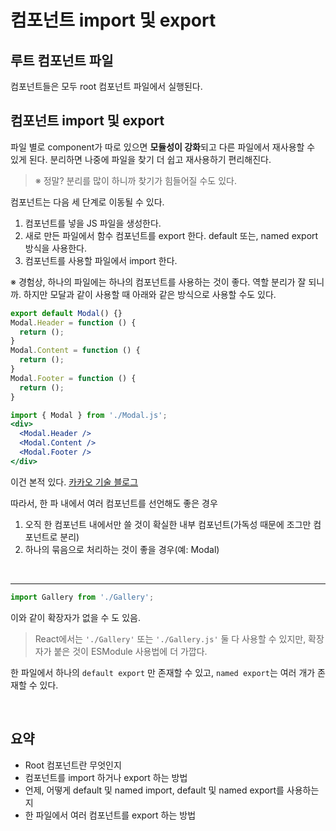 # 컴포넌트 import 및 export

## 루트 컴포넌트 파일

컴포넌트들은 모두 root 컴포넌트 파일에서 실행된다.

## 컴포넌트 import 및 export

파일 별로 component가 따로 있으면 **모듈성이 강화**되고 다른 파일에서 재사용할 수 있게 된다. 분리하면 나중에 파일을 찾기 더 쉽고 재사용하기 편리해진다.

> ※ 정말? 분리를 많이 하니까 찾기가 힘들어질 수도 있다.

컴포넌트는 다음 세 단계로 이동될 수 있다.

1. 컴포넌트를 넣을 JS 파일을 생성한다.
2. 새로 만든 파일에서 함수 컴포넌트를 export 한다. default 또는, named export 방식을 사용한다.
3. 컴포넌트를 사용할 파일에서 import 한다.

※ 경험상, 하나의 파일에는 하나의 컴포넌트를 사용하는 것이 좋다. 역할 분리가 잘 되니까. 하지만 모달과 같이 사용할 때 아래와 같은 방식으로 사용할 수도 있다.

```jsx
export default Modal() {}
Modal.Header = function () {
  return ();
}
Modal.Content = function () {
  return ();
}
Modal.Footer = function () {
  return ();
}

import { Modal } from './Modal.js';
<div>
  <Modal.Header />
  <Modal.Content />
  <Modal.Footer />
</div>
```

이건 본적 있다. [카카오 기술 블로그](https://fe-developers.kakaoent.com/2022/220731-composition-component/)

따라서, 한 파 내에서 여러 컴포넌트를 선언해도 좋은 경우

1. 오직 한 컴포넌트 내에서만 쓸 것이 확실한 내부 컴포넌트(가독성 때문에 조그만 컴포넌트로 분리)
2. 하나의 묶음으로 처리하는 것이 좋을 경우(예: Modal)

<br/>

---

```js
import Gallery from './Gallery';
```

이와 같이 확장자가 없을 수 도 있음.

> React에서는 `'./Gallery'` 또는 `'./Gallery.js'` 둘 다 사용할 수 있지만, 확장자가 붙은 것이 ESModule 사용법에 더 가깝다.

한 파일에서 하나의 `default export` 만 존재할 수 있고, `named export`는 여러 개가 존재할 수 있다.

<br/>

## 요약

- Root 컴포넌트란 무엇인지
- 컴포넌트를 import 하거나 export 하는 방법
- 언제, 어떻게 default 및 named import, default 및 named export를 사용하는지
- 한 파일에서 여러 컴포넌트를 export 하는 방법